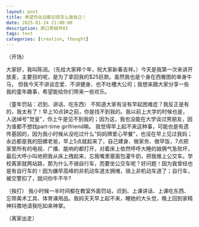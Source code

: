 ```yaml
---
layout: post
title: 希望你永远都记得怎么做自己！
date: 2025-01-24 21:00:00
description: 脱口秀稿件01
tags: text
categories: [creation, thought]
---
```


（开场）

大家好，我叫陈润。（先给大家拜个年，祝大家新春吉祥。）今天是我第一次来讲开放麦，主要目的呢，是为了拿回我的$25巨款。虽然我也是个身在西雅图的单身牛马， 但我今天不讲谈恋爱、不讲健身、也不吐槽大公司；我想来跟大家分享一些我的童年趣事，希望能给你们带来一些欢乐。

（童年罚站：迟到、讲话、吃东西）
不知道大家有没有早起困难症？我反正是有的，我太有了！早上10点钟之前，你是找不到我的。我以前上大学的时候也是，人送绰号"觉皇"，你上午是见不到我的；因为这，我也没能在大学谈过男朋友，因为谁都不想找part-time girlfriend嘛。 我觉得早上起不来这种事，可能也是有遗传基因的，因为我小时候从没吃过什么"妈妈牌爱心早餐"，也没在早上见过我妈；永远都是我的田螺老爸，早上5点就起来了，自己建身、做家务、做早饭，7点把家里所有的电视、广播、能响的都打开，对着床上依然呼呼大睡的娘俩气急败坏，最后大呼小叫地把我从床上拽起来，忘我嘴里塞面包灌牛奶，把我推上公交车。学校离家就两站路，那为什么不骑自行车，而要坐公交车呢？好问题！因为我曾经也是有自行车的！因为嫌早高峰的非机动车道太拥堵，骑上非机动车道了；自行车，被交警扣了，就问你牛不牛?

（挨打）
我小时候一半时间都在教室外面罚站，迟到、上课讲话、上课吃东西、忘带美术工具、体育课用品。我妈天天早上起不来，睡她的大头觉，晚上回到家精神抖擞地请我吃如来神掌。

（离家出走）
